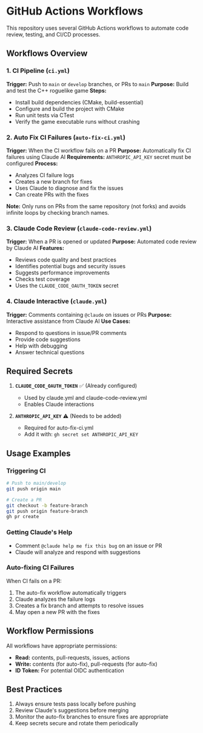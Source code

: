# GitHub Actions Workflows

This repository uses several GitHub Actions workflows to automate code review, testing, and CI/CD processes.

## Workflows Overview

### 1. CI Pipeline (`ci.yml`)
**Trigger:** Push to `main` or `develop` branches, or PRs to `main`
**Purpose:** Build and test the C++ roguelike game
**Steps:**
- Install build dependencies (CMake, build-essential)
- Configure and build the project with CMake
- Run unit tests via CTest
- Verify the game executable runs without crashing

### 2. Auto Fix CI Failures (`auto-fix-ci.yml`)
**Trigger:** When the CI workflow fails on a PR
**Purpose:** Automatically fix CI failures using Claude AI
**Requirements:** `ANTHROPIC_API_KEY` secret must be configured
**Process:**
- Analyzes CI failure logs
- Creates a new branch for fixes
- Uses Claude to diagnose and fix the issues
- Can create PRs with the fixes

**Note:** Only runs on PRs from the same repository (not forks) and avoids infinite loops by checking branch names.

### 3. Claude Code Review (`claude-code-review.yml`)
**Trigger:** When a PR is opened or updated
**Purpose:** Automated code review by Claude AI
**Features:**
- Reviews code quality and best practices
- Identifies potential bugs and security issues
- Suggests performance improvements
- Checks test coverage
- Uses the `CLAUDE_CODE_OAUTH_TOKEN` secret

### 4. Claude Interactive (`claude.yml`)
**Trigger:** Comments containing `@claude` on issues or PRs
**Purpose:** Interactive assistance from Claude AI
**Use Cases:**
- Respond to questions in issue/PR comments
- Provide code suggestions
- Help with debugging
- Answer technical questions

## Required Secrets

1. **`CLAUDE_CODE_OAUTH_TOKEN`** ✅ (Already configured)
   - Used by claude.yml and claude-code-review.yml
   - Enables Claude interactions

2. **`ANTHROPIC_API_KEY`** ⚠️ (Needs to be added)
   - Required for auto-fix-ci.yml
   - Add it with: `gh secret set ANTHROPIC_API_KEY`

## Usage Examples

### Triggering CI
```bash
# Push to main/develop
git push origin main

# Create a PR
git checkout -b feature-branch
git push origin feature-branch
gh pr create
```

### Getting Claude's Help
- Comment `@claude help me fix this bug` on an issue or PR
- Claude will analyze and respond with suggestions

### Auto-fixing CI Failures
When CI fails on a PR:
1. The auto-fix workflow automatically triggers
2. Claude analyzes the failure logs
3. Creates a fix branch and attempts to resolve issues
4. May open a new PR with the fixes

## Workflow Permissions

All workflows have appropriate permissions:
- **Read:** contents, pull-requests, issues, actions
- **Write:** contents (for auto-fix), pull-requests (for auto-fix)
- **ID Token:** For potential OIDC authentication

## Best Practices

1. Always ensure tests pass locally before pushing
2. Review Claude's suggestions before merging
3. Monitor the auto-fix branches to ensure fixes are appropriate
4. Keep secrets secure and rotate them periodically